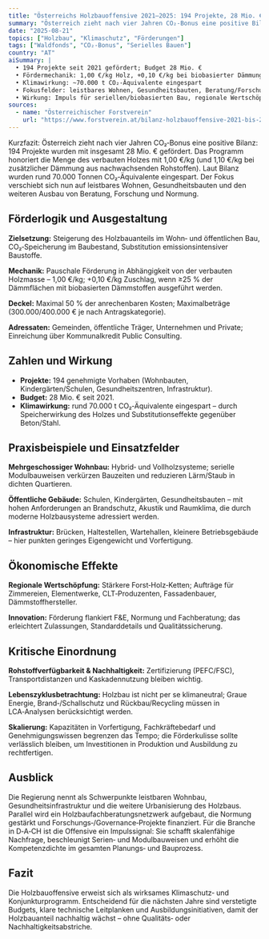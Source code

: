 ```yaml
---
title: "Österreichs Holzbauoffensive 2021–2025: 194 Projekte, 28 Mio. € Förderung und rund 70.000 t CO₂‑Einsparung"
summary: "Österreich zieht nach vier Jahren CO₂‑Bonus eine positive Bilanz: 194 Projekte, 28 Mio. € Förderung, rund 70.000 t CO₂‑Einsparung. Die Förderung honoriert die verbaute Holzmasse (1,00 €/kg; 1,10 €/kg mit biobasierter Dämmung)."
date: "2025-08-21"
topics: ["Holzbau", "Klimaschutz", "Förderungen"]
tags: ["Waldfonds", "CO₂‑Bonus", "Serielles Bauen"]
country: "AT"
aiSummary: |
  • 194 Projekte seit 2021 gefördert; Budget 28 Mio. €
  • Fördermechanik: 1,00 €/kg Holz, +0,10 €/kg bei biobasierter Dämmung
  • Klimawirkung: ~70.000 t CO₂‑Äquivalente eingespart
  • Fokusfelder: leistbares Wohnen, Gesundheitsbauten, Beratung/Forschung/Normung
  • Wirkung: Impuls für seriellen/biobasierten Bau, regionale Wertschöpfung
sources:
  - name: "Österreichischer Forstverein"
    url: "https://www.forstverein.at/bilanz-holzbauoffensive-2021-bis-2025-rund-70-000-t-co2-eingespart/"
---
```


Kurzfazit: Österreich zieht nach vier Jahren CO₂‑Bonus eine positive Bilanz: 194 Projekte wurden mit insgesamt 28 Mio. € gefördert. Das Programm honoriert die Menge des verbauten Holzes mit 1,00 €/kg (und 1,10 €/kg bei zusätzlicher Dämmung aus nachwachsenden Rohstoffen). Laut Bilanz wurden rund 70.000 Tonnen CO₂‑Äquivalente eingespart. Der Fokus verschiebt sich nun auf leistbares Wohnen, Gesundheitsbauten und den weiteren Ausbau von Beratung, Forschung und Normung.

## Förderlogik und Ausgestaltung

**Zielsetzung:** Steigerung des Holzbauanteils im Wohn‑ und öffentlichen Bau, CO₂‑Speicherung im Baubestand, Substitution emissionsintensiver Baustoffe.

**Mechanik:** Pauschale Förderung in Abhängigkeit von der verbauten Holzmasse – 1,00 €/kg; +0,10 €/kg Zuschlag, wenn ≥25 % der Dämmflächen mit biobasierten Dämmstoffen ausgeführt werden.

**Deckel:** Maximal 50 % der anrechenbaren Kosten; Maximalbeträge (300.000/400.000 € je nach Antragskategorie).

**Adressaten:** Gemeinden, öffentliche Träger, Unternehmen und Private; Einreichung über Kommunalkredit Public Consulting.

## Zahlen und Wirkung

- **Projekte:** 194 genehmigte Vorhaben (Wohnbauten, Kindergärten/Schulen, Gesundheitszentren, Infrastruktur).
- **Budget:** 28 Mio. € seit 2021.
- **Klimawirkung:** rund 70.000 t CO₂‑Äquivalente eingespart – durch Speicherwirkung des Holzes und Substitutionseffekte gegenüber Beton/Stahl.

## Praxisbeispiele und Einsatzfelder

**Mehrgeschossiger Wohnbau:** Hybrid‑ und Vollholzsysteme; serielle Modulbauweisen verkürzen Bauzeiten und reduzieren Lärm/Staub in dichten Quartieren.

**Öffentliche Gebäude:** Schulen, Kindergärten, Gesundheitsbauten – mit hohen Anforderungen an Brandschutz, Akustik und Raumklima, die durch moderne Holzbausysteme adressiert werden.

**Infrastruktur:** Brücken, Haltestellen, Wartehallen, kleinere Betriebsgebäude – hier punkten geringes Eigengewicht und Vorfertigung.

## Ökonomische Effekte

**Regionale Wertschöpfung:** Stärkere Forst‑Holz‑Ketten; Aufträge für Zimmereien, Elementwerke, CLT‑Produzenten, Fassadenbauer, Dämmstoffhersteller.

**Innovation:** Förderung flankiert F&E, Normung und Fachberatung; das erleichtert Zulassungen, Standarddetails und Qualitätssicherung.

## Kritische Einordnung

**Rohstoffverfügbarkeit & Nachhaltigkeit:** Zertifizierung (PEFC/FSC), Transportdistanzen und Kaskadennutzung bleiben wichtig.

**Lebenszyklusbetrachtung:** Holzbau ist nicht per se klimaneutral; Graue Energie, Brand‑/Schallschutz und Rückbau/Recycling müssen in LCA‑Analysen berücksichtigt werden.

**Skalierung:** Kapazitäten in Vorfertigung, Fachkräftebedarf und Genehmigungswissen begrenzen das Tempo; die Förderkulisse sollte verlässlich bleiben, um Investitionen in Produktion und Ausbildung zu rechtfertigen.

## Ausblick

Die Regierung nennt als Schwerpunkte leistbaren Wohnbau, Gesundheitsinfrastruktur und die weitere Urbanisierung des Holzbaus. Parallel wird ein Holzbaufachberatungsnetzwerk aufgebaut, die Normung gestärkt und Forschungs‑/Governance‑Projekte finanziert. Für die Branche in D‑A‑CH ist die Offensive ein Impulssignal: Sie schafft skalenfähige Nachfrage, beschleunigt Serien‑ und Modulbauweisen und erhöht die Kompetenzdichte im gesamten Planungs‑ und Bauprozess.

## Fazit

Die Holzbauoffensive erweist sich als wirksames Klimaschutz‑ und Konjunkturprogramm. Entscheidend für die nächsten Jahre sind verstetigte Budgets, klare technische Leitplanken und Ausbildungsinitiativen, damit der Holzbauanteil nachhaltig wächst – ohne Qualitäts‑ oder Nachhaltigkeitsabstriche.
